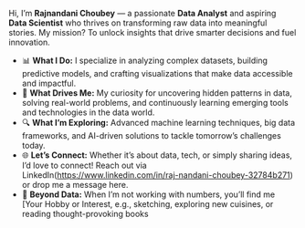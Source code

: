 
 

Hi, I’m **Rajnandani Choubey** — a passionate **Data Analyst** and aspiring **Data Scientist** who thrives on transforming raw data into meaningful stories. My mission? To unlock insights that drive smarter decisions and fuel innovation.  

- 📊 **What I Do:** I specialize in analyzing complex datasets, building predictive models, and crafting visualizations that make data accessible and impactful.  
- 🧠 **What Drives Me:** My curiosity for uncovering hidden patterns in data, solving real-world problems, and continuously learning emerging tools and technologies in the data world.  
- 🔍 **What I’m Exploring:** Advanced machine learning techniques, big data frameworks, and AI-driven solutions to tackle tomorrow’s challenges today.  
- 🌐 **Let’s Connect:** Whether it’s about data, tech, or simply sharing ideas, I’d love to connect! Reach out via LinkedIn(https://www.linkedin.com/in/raj-nandani-choubey-32784b271) or drop me a message here.  
- 🎨 **Beyond Data:** When I’m not working with numbers, you’ll find me [Your Hobby or Interest, e.g., sketching, exploring new cuisines, or reading thought-provoking books
